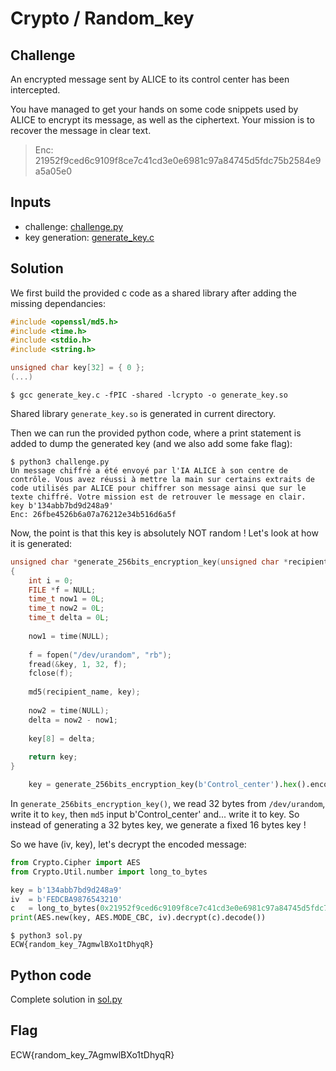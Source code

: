 # Crypto / Random_key

## Challenge
An encrypted message sent by ALICE to its control center has been intercepted.

You have managed to get your hands on some code snippets used by ALICE to encrypt its message, as well as the ciphertext. Your mission is to recover the message in clear text.

> Enc: 21952f9ced6c9109f8ce7c41cd3e0e6981c97a84745d5fdc75b2584e9a5a05e0

## Inputs
- challenge: [challenge.py](./challenge.py)
- key generation: [generate_key.c](./generate_key.c)

## Solution
We first build the provided c code as a shared library after adding the missing dependancies:
```c
#include <openssl/md5.h>
#include <time.h>
#include <stdio.h>
#include <string.h>

unsigned char key[32] = { 0 };
(...)
```

```console
$ gcc generate_key.c -fPIC -shared -lcrypto -o generate_key.so
```

Shared library `generate_key.so` is generated in current directory.

Then we can run the provided python code, where a print statement is added to dump the generated key (and we also add some fake flag):

```console
$ python3 challenge.py
Un message chiffré a été envoyé par l'IA ALICE à son centre de contrôle. Vous avez réussi à mettre la main sur certains extraits de code utilisés par ALICE pour chiffrer son message ainsi que sur le texte chiffré. Votre mission est de retrouver le message en clair.
key b'134abb7bd9d248a9'
Enc: 26fbe4526b6a07a76212e34b516d6a5f
```

Now, the point is that this key is absolutely NOT random ! Let's look at how it is generated:

```c
unsigned char *generate_256bits_encryption_key(unsigned char *recipient_name)
{
	int i = 0;
	FILE *f = NULL;
	time_t now1 = 0L;
	time_t now2 = 0L;
	time_t delta = 0L;
	
	now1 = time(NULL);
	
	f = fopen("/dev/urandom", "rb");
	fread(&key, 1, 32, f);
	fclose(f);
	
	md5(recipient_name, key);
	
	now2 = time(NULL);
	delta = now2 - now1;
	
	key[8] = delta;
	
	return key;
}
```

```python
	key = generate_256bits_encryption_key(b'Control_center').hex().encode()
```

In `generate_256bits_encryption_key()`, we read 32 bytes from `/dev/urandom`, write it to `key`, then `md5` input b'Control_center' and... write it to key. So instead of generating a 32 bytes key, we generate a fixed 16 bytes key !

So we have (iv, key), let's decrypt the encoded message:

```python
from Crypto.Cipher import AES
from Crypto.Util.number import long_to_bytes

key = b'134abb7bd9d248a9'
iv  = b'FEDCBA9876543210'
c   = long_to_bytes(0x21952f9ced6c9109f8ce7c41cd3e0e6981c97a84745d5fdc75b2584e9a5a05e0)
print(AES.new(key, AES.MODE_CBC, iv).decrypt(c).decode())
```

```console
$ python3 sol.py
ECW{random_key_7AgmwlBXo1tDhyqR}

```

## Python code
Complete solution in [sol.py](./sol.py)

## Flag
ECW{random_key_7AgmwlBXo1tDhyqR}
